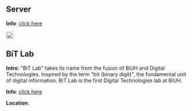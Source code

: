 <img src="https://fzhang.bioinfo-lab.com/img/white.png" height="1">

## Server

<b>Info</b>: [click here](/Server)


<img src="https://fzhang.bioinfo-lab.com/img/white.png" height="20">

## BiT Lab

<b>Intro</b>: "BiT Lab" takes its name from the fusion of BiUH and Digital Technologies. 
Inspired by the term "bit (binary digit)", the fundamental unit of digital information.
BiT Lab is the first Digital Technologies lab at BiUH.

<b>Info</b>: [click here](/BiT_Lab)

<b>Location</b>:

